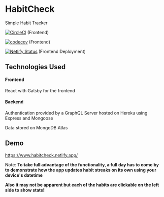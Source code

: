 # HabitCheck
Simple Habit Tracker

[![CircleCI](https://circleci.com/gh/bchehraz/HabitCheck/tree/master.svg?style=svg)](https://circleci.com/gh/bchehraz/HabitCheck/tree/master) (Frontend)

[![codecov](https://codecov.io/gh/bchehraz/HabitCheck/branch/master/graph/badge.svg?token=E4fl4A6gli)](https://codecov.io/gh/bchehraz/HabitCheck) (Frontend)

[![Netlify Status](https://api.netlify.com/api/v1/badges/c3b3fe58-a438-43e5-8c4e-f59d58ad74e7/deploy-status)](https://app.netlify.com/sites/habitcheck/deploys) (Frontend Deployment)

## Technologies Used

#### Frontend

React with Gatsby for the frontend

#### Backend

Authentication provided by a GraphQL Server hosted on Heroku using Express and Mongoose

Data stored on MongoDB Atlas

## Demo

https://www.habitcheck.netlify.app/

Note: **To take full advantage of the functionality, a full day has to come by to demonstrate how the app updates habit streaks on its own using your device's datetime**

**Also it may not be apparent but each of the habits are clickable on the left side to show stats!**
